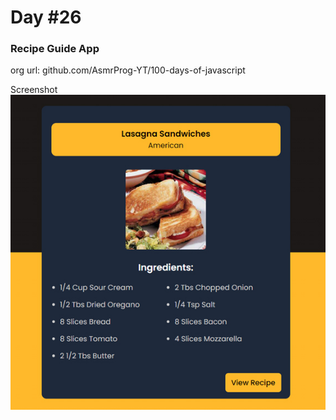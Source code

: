 # Day #26

### Recipe Guide App
org url: github.com/AsmrProg-YT/100-days-of-javascript

Screenshot
![sc](./screenshot.jpg)
